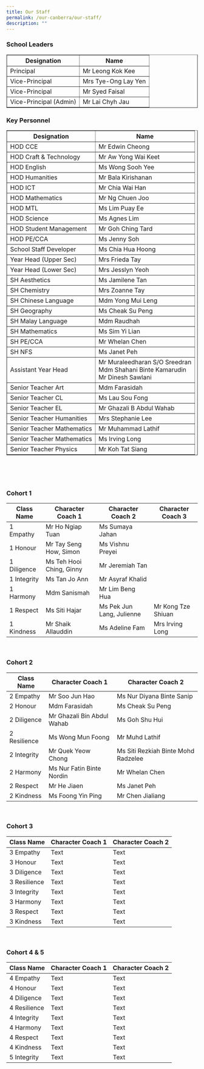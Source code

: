 ```yaml
---
title: Our Staff
permalink: /our-canberra/our-staff/
description: ""
---
```

<div>
<h3>School Leaders</h3>
<div>
<table border="1" cellspacing="0" cellpadding="0">
<tbody>
<tr>
<th><strong>Designation</strong></th>
<th><strong>Name</strong></th>
</tr>
<tr>
<td>Principal</td>
<td>Mr Leong Kok Kee</td>
</tr>
<tr>
<td>Vice-Principal</td>
<td>Mrs Tye-Ong Lay Yen</td>
</tr>
<tr>
<td>Vice-Principal</td>
<td>Mr Syed Faisal</td>
</tr>
<tr>
<td>Vice-Principal (Admin)</td>
<td>Mr Lai Chyh Jau</td>
</tr>
</tbody>
</table>
</div>
</div>
<div>
<h3>Key Personnel</h3>
<div>
<table border="1" cellspacing="0" cellpadding="0">
<tbody>
<tr>
<th><strong>Designation</strong></th>
<th><strong>Name</strong></th>
</tr>
<tr>
	<td>HOD CCE</td>
<td>Mr Edwin Cheong</td>
</tr>
<tr>
<td>HOD Craft &amp; Technology</td>
<td>Mr Aw Yong Wai Keet</td>
</tr>
<tr>
<td>HOD English</td>
<td>Ms Wong Sooh Yee</td>
</tr>
<tr>
<td>HOD Humanities</td>
<td>Mr Bala Kirishanan</td>
</tr>
<tr>
<td>HOD ICT</td>
<td>Mr Chia Wai Han</td>
</tr>
<tr>
<td>HOD Mathematics</td>
<td>Mr Ng Chuen Joo</td>
</tr>
<tr>
<td>HOD MTL</td>
<td>Ms Lim Puay Ee</td>
</tr>
<tr>
<td>HOD Science</td>
<td>Ms Agnes Lim</td>
</tr>
	<tr>
<td>HOD Student Management</td>
<td>Mr Goh Ching Tard</td>
</tr>
<tr>
<td>HOD PE/CCA</td>
<td>Ms Jenny Soh</td>
</tr>
<tr>
<td>School Staff Developer</td>
<td>Ms Chia Hua Hoong</td>
</tr>
<tr>
<td>Year Head (Upper Sec)</td>
<td>Mrs Frieda Tay</td>
</tr>
<tr>
</tr>
<tr>
<td>Year Head (Lower Sec)</td>
<td>Mrs Jesslyn Yeoh</td>
</tr>
<tr>
<td>SH Aesthetics</td>
<td>Ms Jamilene Tan</td>
</tr>
<tr>
<td>SH Chemistry</td>
<td>Mrs Zoanne Tay</td>
</tr>
<tr>
<td>SH Chinese Language</td>
<td>Mdm Yong Mui Leng</td>
</tr>
<tr>
<td>SH Geography</td>
<td>Ms Cheak Su Peng</td>
</tr>
<tr>
<td>SH Malay Language</td>
<td>Mdm Raudhah</td>
</tr>
<tr>
<td>SH Mathematics</td>
<td>Ms Sim Yi Lian</td>
</tr>
	<tr>
<td>SH PE/CCA</td>
<td>Mr Whelan Chen</td>
</tr>
<tr>
<td>SH NFS</td>
<td>Ms Janet Peh</td>
</tr>
<tr>
<td>Assistant Year Head</td>
<td>Mr Muraleedharan S/O Sreedran<br>Mdm Shahani Binte Kamarudin&nbsp;<br>Mr Dinesh Sawlani </td>
</tr>
<tr>
<td>Senior Teacher Art</td>
<td>Mdm Farasidah</td>
</tr>
<tr>
<td>Senior Teacher CL</td>
<td>Ms Lau Sou Fong</td>
</tr>
<tr>
<td>Senior Teacher EL</td>
<td>Mr Ghazali B Abdul Wahab</td>
</tr>
<tr>
<td>Senior Teacher Humanities</td>
<td>Mrs Stephanie Lee</td>
</tr>
<tr>
<td>Senior Teacher Mathematics</td>
<td>Mr Muhammad Lathif</td>
</tr>
<tr>
<td>Senior Teacher Mathematics</td>
<td>Ms Irving Long</td>
</tr>
<tr>
<td>Senior Teacher Physics</td>
<td>Mr Koh Tat Siang</td>
</tr>
</tbody>
</table>
</div>
</div>
<br>
<br>
<br>
<h3> Cohort 1 </h3>

| Class Name | Character Coach 1 | Character Coach 2 |Character Coach 3 |
| -------- | -------- | -------- |-------- |
| 1 Empathy    | Mr Ho Ngiap Tuan | Ms Sumaya Jahan|
| 1 Honour     | Mr Tay Seng How, Simon| Ms Vishnu Preyei |
| 1 Diligence     | Ms Teh Hooi Ching, Ginny| Mr Jeremiah Tan |
| 1 Integrity     |Ms Tan Jo Ann| Mr Asyraf Khalid|
| 1 Harmony     | Mdm Sanismah| Mr Lim Beng Hua     |
| 1 Respect     | Ms Siti Hajar    | Ms Pek Jun Lang, Julienne|Mr Kong Tze Shiuan|
| 1 Kindness   | Mr Shaik Allauddin|Ms Adeline Fam|Mrs Irving Long|
<br>
<h3> Cohort 2 </h3>

| Class Name | Character Coach 1 | Character Coach 2 |
| -------- | -------- | -------- |
| 2 Empathy    | Mr Soo Jun Hao|Ms Nur Diyana Binte Sanip|
| 2 Honour     | Mdm Farasidah| Ms Cheak Su Peng|
| 2 Diligence     |Mr Ghazali Bin Abdul Wahab|Ms Goh Shu Hui|
| 2 Resilience     |Ms Wong Mun Foong|Mr Muhd Lathif|
| 2 Integrity    |Mr Quek Yeow Chong|Ms Siti Rezkiah Binte Mohd Radzelee|
| 2 Harmony     | Ms Nur Fatin Binte Nordin|Mr Whelan Chen|
| 2 Respect     |Mr He Jiaen|Ms Janet Peh|
| 2 Kindness     |Ms Foong Yin Ping |Mr Chen Jialiang|

<br>
<h3> Cohort 3 </h3>

| Class Name | Character Coach 1 | Character Coach 2 |
| -------- | -------- | -------- |
| 3 Empathy    | Text     | Text     |
| 3 Honour     | Text     | Text     |
| 3 Diligence     | Text     | Text     |
| 3 Resilience     | Text     | Text     |
| 3 Integrity    | Text     | Text     |
| 3 Harmony     | Text     | Text     |
| 3 Respect     | Text     | Text     |
| 3 Kindness     | Text     | Text     |
<br>
<h3> Cohort 4 &amp; 5 </h3>

| Class Name | Character Coach 1 | Character Coach 2 |
| -------- | -------- | -------- |
| 4 Empathy    | Text     | Text     |
| 4 Honour     | Text     | Text     |
| 4 Diligence     | Text     | Text     |
| 4 Resilience     | Text     | Text     |
| 4 Integrity    | Text     | Text     |
| 4 Harmony     | Text     | Text     |
| 4 Respect     | Text     | Text     |
| 4 Kindness     | Text     | Text     |
| 5 Integrity    | Text     | Text     |